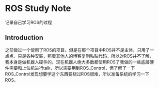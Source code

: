 # ROS Study Note
记录自己学习ROS的过程

## Introduction

之前做过一个使用了ROS的项目，但是在那个项目中ROS并不是主体，只用了一点点，只是各种安装，照着其他人的博客复制粘贴代码，所以对ROS并不了解，我本身是做机器人硬件的，现在机器人绝大多数都使用ROS了我做的一些底层硬件需要和上位机进行talk，所以需要用到ROS_Control，但了解了一下ROS_Control发现想要学这个东西要绕过ROS很难，所以准备系统的学习一下ROS。
